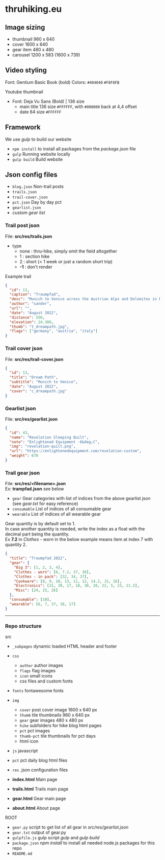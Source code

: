 # thruhiking.eu

## Image sizing
* thumbnail 960 x 640
* cover 1600 x 640
* gear item 480 x 480
* carousel 1200 x 583 (1600 x 739)

## Video styling

Font: Gentium Basic Book (bold)
Colors: `#404040` `#F8F8FB`

Youtube thumbnail
* Font: Deja Vu Sans (Bold) | 136 size
  - main title 136 size `#FFFFFF`, with `#000000` back at 4,4 offset
  - date 64 size `#FFFFFF`

## Framework

We use _gulp_ to build our website

* `npm install` to install all packages from the _package.json_ file
* `gulp` Running website locally
* `gulp build` Build website

## Json config files

* `blog.json` Non-trail posts
* `trails.json`
* `trail-cover.json`
* `pct.json` Day by day pct
* `gearlist.json`
* _custom gear list_

### Trail post json
File: __src/res/trails.json__

* type
  - none : thru-hike, simply omit the field altogether
  - 1 : section hike
  - 2 : short (< 1 week or just a random short trip)
  - __-1__ : don't render

Example trail
```json
{
  "id": 13,
  "caption": "Traumpfad",
  "desc": "Munich to Venice across the Austrian Alps and Dolomites in Northern Italy",
  "author": "sander",
  "url": "",
  "date": "August 2022",
  "distance": 550,
  "elevation": 24.380,
  "thumb": "t_dreampath.jpg",
  "flags": ["germany", "austria", "italy"]
}
```

### Trail cover json
File: __src/res/trail-cover.json__

```json
{
  "id": 13,
  "title": "Dream Path",
  "subtitle": "Munich to Venice",
  "date": "August 2022",
  "cover": "c_dreampath.jpg"
}
```


### Gearlist json
File: __src/res/gearlist.json__

```json
{
  "id": 43,
  "name": "Revelation Sleeping Quilt",
  "note": "Enlightened Equipment -6&deg;C",
  "img": "revelation-quilt.png",
  "url": "https://enlightenedequipment.com/revelation-custom",
  "weight": 670
}
```

### Trail gear json
File: __src/res/\<filename\>.json__ \
Ex: __trampfad.json__ see below

- `gear` Gear categories with list of indices from the above gearlist json (see _gear.txt_ for easy reference)
- `consumable` List of indices of all consumable gear
- `wearable` List of indices of all wearable gear

Gear quantity is by default set to 1. \
In case another quantity is needed, write the index as a float with the decimal part being the quantity. \
Ex __7.2__ in _Clothes - worn_ in the below example means item at index 7 with quantity 2.

```json
{
  "title": "Traumpfad 2022",
  "gear": {
    "Big 3": [1, 2, 3, 4],
    "Clothes - worn": [6, 7.2, 37, 38],
    "Clothes - in pack": [32, 34, 37],
    "Cookware": [8, 9, 10, 13, 11, 12, 14.2, 15, 16],
    "Electronics": [31, 39, 17, 18, 30, 20, 22, 5, 23, 21.2],
    "Misc": [24, 25, 26]
  },
  "consumable": [10],
  "wearable": [6, 7, 37, 38, 17]
}
```

---

### Repo structure

src
-  `_subpages` dynamic loaded HTML header and footer
- `css`
  * `author` author images
  * `flags` flag images
  * `icon` small icons
  * css files and custom fonts
- `fonts` fontawesome fonts
- `img`
  * `cover` post cover image 1600 x 640 px
  * `thumb` tile thumbnails 960 x 640 px
  * `gear` gear images 480 x 480 px
  * `hike` subfolders for hike blog html pages
  * `pct` pct images
  * `thumb-pct` tile thumbnails for pct days
  * html icon
- `js` javascript
- `pct` pct daily blog html files
- `res` .json configuration files


- __index.html__ Main page
- __trails.html__ Trails main page
- __gear.html__ Gear main page
- __about.html__ About page

ROOT
- `gear.py` script to get list of all gear in _src/res/gearlist.json_
- `gear.txt` output of gear.py
- `gulpfile.js` gulp script _gulp_ and _gulp build_
- `package.json` _npm install_ to install all needed node.js packages for this repo
- `README.md`
